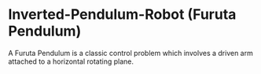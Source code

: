# Inverted-Pendulum-Robot (Furuta Pendulum)

A Furuta Pendulum is a classic control problem which involves a driven arm attached to a horizontal rotating plane.